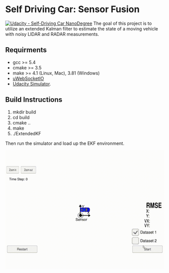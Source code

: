 # Self Driving Car: Sensor Fusion
[![Udacity - Self-Driving Car NanoDegree](https://s3.amazonaws.com/udacity-sdc/github/shield-carnd.svg)](http://www.udacity.com/drive)
The goal of this project is to utilize an extended Kalman filter to estimate the state of a moving vehicle with noisy LIDAR and RADAR measurements.


## Requirments
- gcc >= 5.4
- cmake >= 3.5
- make >= 4.1 (Linux, Mac), 3.81 (Windows)
- [uWebSocketIO](https://github.com/uWebSockets/uWebSockets)
- [Udacity Simulator](https://github.com/udacity/self-driving-car-sim/releases).


## Build Instructions
1. mkdir build
2. cd build
3. cmake ..
4. make
5. ./ExtendedKF

Then run the simulator and load up the EKF environment.

![](ekf.gif)
